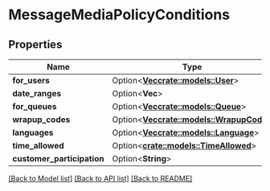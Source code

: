 # MessageMediaPolicyConditions

## Properties

Name | Type | Description | Notes
------------ | ------------- | ------------- | -------------
**for_users** | Option<[**Vec<crate::models::User>**](User.md)> |  | [optional]
**date_ranges** | Option<**Vec<String>**> |  | [optional]
**for_queues** | Option<[**Vec<crate::models::Queue>**](Queue.md)> |  | [optional]
**wrapup_codes** | Option<[**Vec<crate::models::WrapupCode>**](WrapupCode.md)> |  | [optional]
**languages** | Option<[**Vec<crate::models::Language>**](Language.md)> |  | [optional]
**time_allowed** | Option<[**crate::models::TimeAllowed**](TimeAllowed.md)> |  | [optional]
**customer_participation** | Option<**String**> |  | [optional]

[[Back to Model list]](../README.md#documentation-for-models) [[Back to API list]](../README.md#documentation-for-api-endpoints) [[Back to README]](../README.md)


